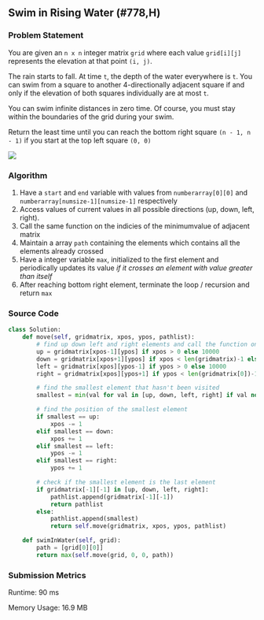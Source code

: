 ## Swim in Rising Water (#778,H)
### **Problem Statement**
You are given an `n x n` integer matrix `grid` where each value `grid[i][j]` represents the elevation at that point `(i, j)`.

The rain starts to fall. At time `t`, the depth of the water everywhere is `t`. You can swim from a square to another 4-directionally adjacent square if and only if the elevation of both squares individually are at most `t`. 

You can swim infinite distances in zero time. Of course, you must stay within the boundaries of the grid during your swim.

Return the least time until you can reach the bottom right square `(n - 1, n - 1)` if you start at the top left square `(0, 0)`

![](https://assets.leetcode.com/uploads/2021/06/29/swim2-grid-1.jpg)

### **Algorithm**
1. Have a `start` and `end` variable with values from `numberarray[0][0]` and `numberarray[numsize-1][numsize-1]` respectively
2. Access values of current values in all possible directions (up, down, left, right). 
3. Call the same function on the indicies of the minimumvalue of adjacent matrix
4. Maintain a array `path` containing the elements which contains all the elements already crossed
5. Have a integer variable `max`, initialized to the first element and periodically updates its value _if it crosses an element with value greater than itself_
6. After reaching bottom right element, terminate the loop / recursion and return `max`

### **Source Code**
```python
class Solution:
    def move(self, gridmatrix, xpos, ypos, pathlist):
        # find up down left and right elements and call the function on the smallest element
        up = gridmatrix[xpos-1][ypos] if xpos > 0 else 10000
        down = gridmatrix[xpos+1][ypos] if xpos < len(gridmatrix)-1 else 10000
        left = gridmatrix[xpos][ypos-1] if ypos > 0 else 10000
        right = gridmatrix[xpos][ypos+1] if ypos < len(gridmatrix[0])-1 else 10000

        # find the smallest element that hasn't been visited
        smallest = min(val for val in [up, down, left, right] if val not in pathlist)

        # find the position of the smallest element
        if smallest == up:
            xpos -= 1
        elif smallest == down:
            xpos += 1
        elif smallest == left:
            ypos -= 1
        elif smallest == right:
            ypos += 1

        # check if the smallest element is the last element
        if gridmatrix[-1][-1] in [up, down, left, right]:
            pathlist.append(gridmatrix[-1][-1])
            return pathlist
        else:
            pathlist.append(smallest)
            return self.move(gridmatrix, xpos, ypos, pathlist)

    def swimInWater(self, grid):
        path = [grid[0][0]]
        return max(self.move(grid, 0, 0, path))
```

### **Submission Metrics**
Runtime: 90 ms

Memory Usage: 16.9 MB
